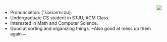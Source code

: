 <img align="right" src="https://github-readme-stats-git-masterrstaa-rickstaa.vercel.app/api?username=SiriusNEO&count_private=true&include_all_commits=true"/>

- Pronunciation: ['siəriəsˈniːəʊ].
- Undergraduate CS student in STJU, ACM Class.
- Interested in Math and Computer Science.
- Good at sorting and organizing things. ~Also good at mess up them again.~
